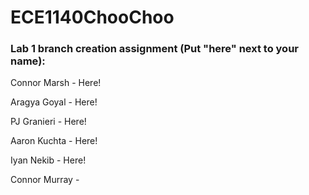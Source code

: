# ECE1140ChooChoo
### Lab 1 branch creation assignment (Put "here" next to your name):
Connor Marsh - Here!

Aragya Goyal - Here!

PJ Granieri - Here!

Aaron Kuchta - Here!

Iyan Nekib - Here!

Connor Murray -

